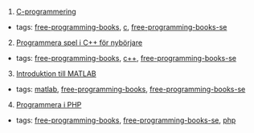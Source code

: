 1. [C-programmering](https://sv.wikibooks.org/wiki/C-programmering)
  * tags: [free-programming-books](tags/free-programming-books.md), [c](tags/c.md), [free-programming-books-se](tags/free-programming-books-se.md)
2. [Programmera spel i C++ för nybörjare](https://sv.wikibooks.org/wiki/Programmera_spel_i_C%2B%2B_f%C3%B6r_nyb%C3%B6rjare)
  * tags: [free-programming-books](tags/free-programming-books.md), [c++](tags/c++.md), [free-programming-books-se](tags/free-programming-books-se.md)
3. [Introduktion till MATLAB](https://www.liber.se/plus/E470523401.pdf)
  * tags: [matlab](tags/matlab.md), [free-programming-books](tags/free-programming-books.md), [free-programming-books-se](tags/free-programming-books-se.md)
4. [Programmera i PHP](https://sv.wikibooks.org/wiki/Programmera_i_PHP)
  * tags: [free-programming-books](tags/free-programming-books.md), [free-programming-books-se](tags/free-programming-books-se.md), [php](tags/php.md)
